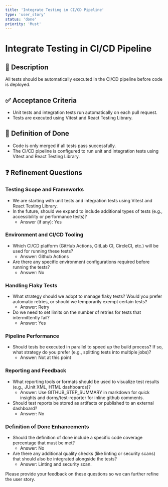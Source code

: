 ```yaml
---
title: 'Integrate Testing in CI/CD Pipeline'
type: 'user_story'
status: 'done'
priority: 'Must'
---
```


# Integrate Testing in CI/CD Pipeline

## 📌 Description

All tests should be automatically executed in the CI/CD pipeline before code is deployed.

## ✅ Acceptance Criteria

- Unit tests and integration tests run automatically on each pull request.
- Tests are executed using Vitest and React Testing Library.

## 🎯 Definition of Done

- Code is only merged if all tests pass successfully.
- The CI/CD pipeline is configured to run unit and integration tests using Vitest and React Testing Library.

## ❓ Refinement Questions

### Testing Scope and Frameworks

- We are starting with unit tests and integration tests using Vitest and React Testing Library.
- In the future, should we expand to include additional types of tests (e.g., accessibility or performance tests)?
  - Answer (if any): Yes

### Environment and CI/CD Tooling

- Which CI/CD platform (GitHub Actions, GitLab CI, CircleCI, etc.) will be used for running these tests?
  - Answer: Github Actions
- Are there any specific environment configurations required before running the tests?
  - Answer: No

### Handling Flaky Tests

- What strategy should we adopt to manage flaky tests? Would you prefer automatic retries, or should we temporarily exempt certain tests?
  - Answer: Retry
- Do we need to set limits on the number of retries for tests that intermittently fail?
  - Answer: Yes

### Pipeline Performance

- Should tests be executed in parallel to speed up the build process? If so, what strategy do you prefer (e.g., splitting tests into multiple jobs)?
  - Answer: Not at this point

### Reporting and Feedback

- What reporting tools or formats should be used to visualize test results (e.g., JUnit XML, HTML dashboards)?
  - Answer: Use GITHUB_STEP_SUMMARY in markdown for quick insights and dorny/test-reporter for inline github comments.
- Should test reports be stored as artifacts or published to an external dashboard?
  - Answer: No

### Definition of Done Enhancements

- Should the definition of done include a specific code coverage percentage that must be met?
  - Answer: No
- Are there any additional quality checks (like linting or security scans) that should also be integrated alongside the tests?
  - Answer: Linting and security scan.

Please provide your feedback on these questions so we can further refine the user story.

```

```
